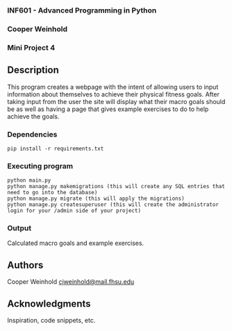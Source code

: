 ### INF601 - Advanced Programming in Python
### Cooper Weinhold
### Mini Project 4


## Description
This program creates a webpage with the intent of allowing users to input 
information about themselves to achieve their physical fitness goals. After 
taking input from the user the site will display what their macro goals should 
be as well as having a page that gives example exercises to do to help achieve 
the goals.

### Dependencies
```
pip install -r requirements.txt

```

### Executing program

```
python main.py
python manage.py makemigrations (this will create any SQL entries that need to go into the database)
python manage.py migrate (this will apply the migrations)
python manage.py createsuperuser (this will create the administrator login for your /admin side of your project)
```

### Output
Calculated macro goals and example exercises.  

## Authors

Cooper Weinhold
cjweinhold@mail.fhsu.edu


## Acknowledgments

Inspiration, code snippets, etc.